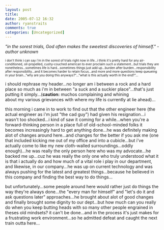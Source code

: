 ```yaml
---
layout: post
title: 
date: 2005-07-12 16:32
author: ryanstraits
comments: true
categories: [Uncategorized]
---
```

<P><EM>"in the sorest trials, God often makes the sweetest discoveries of himself." - author unknown</EM></P>
<P><FONT size="1">i don't think i can say i'm in the sorest of trials right now in life...i think it's pretty hard for any air-conditioned, oil-propelled, cushy-couched american to ever proclaim such a statement...but trials they are nonetheless...sometimes life is hard...sometimes things just add up...burden after burden...responsibility after responsibility...and it becomes harder to retain focus...and more and more questions keep queueing in your brain..."why are you doing this anyways?"..."what is this actually worth in the end?"...</FONT></P>
<P>i should rephrase my header...no longer am i between a rock and a hard place so much as i'm in between "a suck and a suckier place"...that's just putting it simply...(<STRONG>caution:</STRONG> muchos complaining and whining about&nbsp;my&nbsp;various grievances with&nbsp;where my life is currently at&nbsp;lie ahead)...</P>
<P>this morning i came in to work to find out that the other engineer here (the actual engineer as i'm just "the cad guy") had given his resignation...i wasn't too shocked...i kind of saw it coming for a while...when you're a forward-thinking person in a place full of old-school-minded&nbsp;folks it becomes increasingly hard to get anything done...he was definitely making alot of changes around here...and changes for the better if you ask me (one that included kicking me out of my office and into a cubicle...but&nbsp;i've actually come to like my new cloth-walled surroundings...oddly enough)...he was really the only person here&nbsp;who was&nbsp;my advocate...he backed me up...cuz he was really the only one who truly understood what it is that i actually do and how much of a vital role i play in our department, and likewise, in our company...he was up on current technology and was always pushing for the latest and greatest things...because he believed in this company and finding the best way to do things...</P>
<P>but unfortunately...some people around here would rather just do things the way they're always done...the "every man for himself" and "let's&nbsp;do it and ask questions later" approaches...he brought about alot of good changes and finally brought some dignity to our dept...but how much can you really do when you keep butting heads with so many other people engrained in theses old mindsets? it can't be done...and in the process it's just makes for a frustrating work environment...so he admitted defeat and caught the next train outta here...</P>
<P>&nbsp;</P>
<P><FONT size="2"><FONT size="2"><FONT size="3"></FONT>&nbsp;</P></FONT></FONT>
